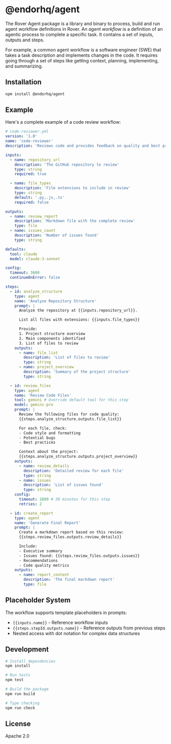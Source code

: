 # @endorhq/agent

The Rover Agent package is a library and binary to process, build and run agent workflow definitions in Rover. An _agent workflow_ is a definition of an agentic process to complete a specific task. It contains a set of inputs, outputs and steps.

For example, a common agent workflow is a software engineer (SWE) that takes a task description and implements changes in the code. It requires going through a set of steps like getting context, planning, implementing, and summarizing.

## Installation

```bash
npm install @endorhq/agent
```

## Example

Here's a complete example of a code review workflow:

```yaml
# code-reviewer.yml
version: '1.0'
name: 'code-reviewer'
description: 'Reviews code and provides feedback on quality and best practices'

inputs:
  - name: repository_url
    description: 'The GitHub repository to review'
    type: string
    required: true

  - name: file_types
    description: 'File extensions to include in review'
    type: string
    default: '.py,.js,.ts'
    required: false

outputs:
  - name: review_report
    description: 'Markdown file with the complete review'
    type: file
  - name: issues_count
    description: 'Number of issues found'
    type: string

defaults:
  tool: claude
  model: claude-3-sonnet

config:
  timeout: 3600
  continueOnError: false

steps:
  - id: analyze_structure
    type: agent
    name: 'Analyze Repository Structure'
    prompt: |
      Analyze the repository at {{inputs.repository_url}}.

      List all files with extensions: {{inputs.file_types}}

      Provide:
      1. Project structure overview
      2. Main components identified
      3. List of files to review
    outputs:
      - name: file_list
        description: 'List of files to review'
        type: string
      - name: project_overview
        description: 'Summary of the project structure'
        type: string

  - id: review_files
    type: agent
    name: 'Review Code Files'
    tool: gemini # Override default tool for this step
    model: gemini-pro
    prompt: |
      Review the following files for code quality:
      {{steps.analyze_structure.outputs.file_list}}

      For each file, check:
      - Code style and formatting
      - Potential bugs
      - Best practices

      Context about the project:
      {{steps.analyze_structure.outputs.project_overview}}
    outputs:
      - name: review_details
        description: 'Detailed review for each file'
        type: string
      - name: issues
        description: 'List of issues found'
        type: string
    config:
      timeout: 1800 # 30 minutes for this step
      retries: 2

  - id: create_report
    type: agent
    name: 'Generate Final Report'
    prompt: |
      Create a markdown report based on this review:
      {{steps.review_files.outputs.review_details}}

      Include:
      - Executive summary
      - Issues found: {{steps.review_files.outputs.issues}}
      - Recommendations
      - Code quality metrics
    outputs:
      - name: report_content
        description: 'The final markdown report'
        type: file
```

## Placeholder System

The workflow supports template placeholders in prompts:

- `{{inputs.name}}` - Reference workflow inputs
- `{{steps.stepId.outputs.name}}` - Reference outputs from previous steps
- Nested access with dot notation for complex data structures

## Development

```bash
# Install dependencies
npm install

# Run tests
npm test

# Build the package
npm run build

# Type checking
npm run check
```

## License

Apache 2.0
